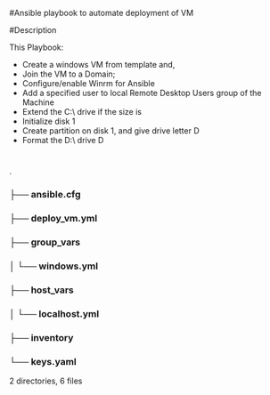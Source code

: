 #Ansible playbook to automate deployment of VM

#Description

This Playbook:

- Create a windows VM from template and,
- Join the VM to a Domain;
- Configure/enable Winrm for Ansible
- Add a specified user to local Remote Desktop Users group of the Machine
- Extend the C:\ drive if the size is
- Initialize disk 1
- Create partition on disk 1, and give drive letter D
- Format the D:\ drive D

#

 .
### ├── ansible.cfg
### ├── deploy_vm.yml
### ├── group_vars
### │ └── windows.yml
### ├── host_vars
### │ └── localhost.yml
### ├── inventory
### └── keys.yaml

2 directories, 6 files
